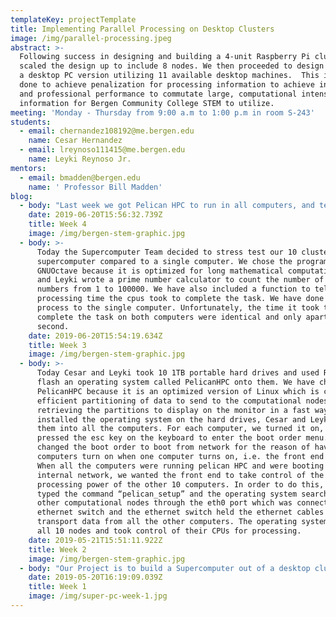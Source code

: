 ```yaml
---
templateKey: projectTemplate
title: Implementing Parallel Processing on Desktop Clusters
image: /img/parallel-processing.jpeg
abstract: >-
  Following success in designing and building a 4-unit Raspberry Pi cluster, we
  scaled the design up to include 8 nodes. We then proceeded to design and build
  a desktop PC version utilizing 11 available desktop machines.  This is being
  done to achieve penalization for processing information to achieve industrial
  and professional performance to commutate large, computational intensive
  information for Bergen Community College STEM to utilize.
meeting: 'Monday - Thursday from 9:00 a.m to 1:00 p.m in room S-243'
students:
  - email: chernandez108192@me.bergen.edu
    name: Cesar Hernandez
  - email: lreynoso111415@me.bergen.edu
    name: Leyki Reynoso Jr.
mentors:
  - email: bmadden@bergen.edu
    name: ' Professor Bill Madden'
blog:
  - body: "Last week we got Pelican HPC to run in all computers, and test stresses the supercomputer using the same program as last week and then compare the processing time of the supercomputer with a single computer and the results were not as expected.\r\n\n\r\n\nwe made both computers to count all the prime numbers from 1 to 1*10^6 and the difference in time processing between them was 2.38 with the supercomputer being faster. It was expected that the supercomputer was ten times as fast because it is 10 computers against one but those weren’t the results, now need to find the reason why is not working.\r\n\n\r\n\nWhile looking at the problem we try to see the communication speed between the ethernet cables and found out that the computer nodes and the front end were communicating at a 70% efficiency which will reduce the processing time but won't really affect it as much to make so similar to the single computer.\r\n\n\r\n\nWe try to replicate the process but the front end wasn’t detecting the compute nodes."
    date: 2019-06-20T15:56:32.739Z
    title: Week 4
    image: /img/bergen-stem-graphic.jpg
  - body: >-
      Today the Supercomputer Team decided to stress test our 10 cluster
      supercomputer compared to a single computer. We chose the program
      GNUOctave because it is optimized for long mathematical computation. Cesar
      and Leyki wrote a prime number calculator to count the number of prime
      numbers from 1 to 100000. We have also included a function to tell us the
      processing time the cpus took to complete the task. We have done the same
      process to the single computer. Unfortunately, the time it took to
      complete the task on both computers were identical and only apart by 1
      second.
    date: 2019-06-20T15:54:19.634Z
    title: Week 3
    image: /img/bergen-stem-graphic.jpg
  - body: >-
      Today Cesar and Leyki took 10 1TB portable hard drives and used Rufus to
      flash an operating system called PelicanHPC onto them. We have chosen
      PelicanHPC because it is an optimized version of Linux which is capable of
      efficient partitioning of data to send to the computational nodes and
      retrieving the partitions to display on the monitor in a fast way. Once we
      installed the operating system on the hard drives, Cesar and Leyki plugged
      them into all the computers. For each computer, we turned it on, and
      pressed the esc key on the keyboard to enter the boot order menu. We
      changed the boot order to boot from network for the reason of having the
      computers turn on when one computer turns on, i.e. the front end computer.
      When all the computers were running pelican HPC and were booting from the
      internal network, we wanted the front end to take control of the
      processing power of the other 10 computers. In order to do this, Cesar
      typed the command “pelican_setup” and the operating system searched for
      other computational nodes through the eth0 port which was connected to the
      ethernet switch and the ethernet switch held the ethernet cables to
      transport data from all the other computers. The operating system detected
      all 10 nodes and took control of their CPUs for processing.
    date: 2019-05-21T15:51:11.922Z
    title: Week 2
    image: /img/bergen-stem-graphic.jpg
  - body: "Our Project is to build a Supercomputer out of a desktop cluster. A supercomputer is a single computer that is connected to several other computers to partition a large computational problem to send a partition to each connected computer to compute and solve the job given and send the answer back to the sender. The main computer collects the data received and outputs the answer in a fraction of the time it would take a single computer to compute the same job. For example: if a user wants to compute prime numbers from a range of 1 to 100,000; a single computer would take days to weeks to complete the computation. A supercomputer would partition the job so, if there are 10 computers connected, each computer would only have to compute 10,000 numbers each and it would compute the tasks 10 times as fast. In order to achieve this concept, Leyki and I (henceforth referred to as the Supercomputer Team) will take 11 computers and wire them to make them communicate with each other.\r\n\n\r\n\nToday the Supercomputer Team has acquired 11 i5 HP PC computers, Ethernet Cables (to transport data to and from the connected computers), a gigabyte switch to allow the data from the ethernet cables to flow to other computers and the main computer, and portable hard drives to load an operating system from instead of the build in windows one. All the supplies were provided through the Bergen Community College classroom. The Supercomputer Team then lined up the computers in a row and connected all 10 computers to the Ethernet switch. Therefore, the team completed the hardware design of our supercomputer prototype."
    date: 2019-05-20T16:19:09.039Z
    title: Week 1
    image: /img/super-pc-week-1.jpg
---
```


